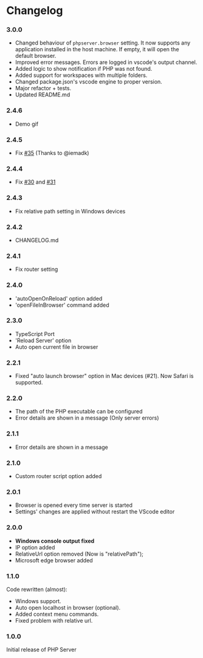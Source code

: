# Changelog

### 3.0.0
* Changed behaviour of `phpserver.browser` setting. It now supports any application installed in the host machine. If empty, it will open the default browser.
* Improved error messages. Errors are logged in vscode's output channel.
* Added logic to show notification if PHP was not found.
* Added support for workspaces with multiple folders.
* Changed package.json's vscode engine to proper version.
* Major refactor + tests.
* Updated README.md

### 2.4.6
* Demo gif

### 2.4.5
* Fix [#35](https://github.com/brapifra/vscode-phpserver/issues/35) (Thanks to @iemadk)

### 2.4.4
* Fix [#30](https://github.com/brapifra/vscode-phpserver/issues/30) and [#31](https://github.com/brapifra/vscode-phpserver/issues/31)

### 2.4.3
* Fix relative path setting in Windows devices

### 2.4.2
* CHANGELOG.md

### 2.4.1
* Fix router setting

### 2.4.0
* 'autoOpenOnReload' option added
* 'openFileInBrowser' command added

### 2.3.0
* TypeScript Port
* 'Reload Server' option
* Auto open current file in browser

### 2.2.1
* Fixed "auto launch browser" option in Mac devices (#21). Now Safari is supported.

### 2.2.0
* The path of the PHP executable can be configured
* Error details are shown in a message (Only server errors)

### 2.1.1
* Error details are shown in a message

### 2.1.0
* Custom router script option added

### 2.0.1
* Browser is opened every time server is started
* Settings' changes are applied without restart the VScode editor

### 2.0.0
* **Windows console output fixed**
* IP option added
* RelativeUrl option removed (Now is "relativePath");
* Microsoft edge browser added

### 1.1.0
Code rewritten (almost):
* Windows support.
* Auto open localhost in browser (optional).
* Added context menu commands.
* Fixed problem with relative url.

### 1.0.0
Initial release of PHP Server